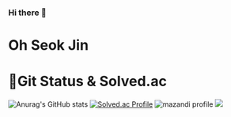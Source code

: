### Hi there 👋

<!--
**5seokjin/5seokjin** is a ✨ _special_ ✨ repository because its `README.md` (this file) appears on your GitHub profile.



Here are some ideas to get you started:

- 🔭 I’m currently working on ...
- 🌱 I’m currently learning ...
- 👯 I’m looking to collaborate on ...
- 🤔 I’m looking for help with ...
- 💬 Ask me about ...
- 📫 How to reach me: ...
- 😄 Pronouns: ...
- ⚡ Fun fact: ...
-->
# Oh Seok Jin

# 🌱Git Status & Solved.ac
![Anurag's GitHub stats](https://github-readme-stats.vercel.app/api?username=5seokjin&show_icons=true&theme=cobalt)
[![Solved.ac Profile](http://mazassumnida.wtf/api/v2/generate_badge?boj=osj5377)](https://solved.ac/osj5377/)
![mazandi profile](http://mazandi.herokuapp.com/api?handle={osj5377}&theme=warm)
<img src="http://mazandi.herokuapp.com/api?handle={osj5377}&theme=warm"/>

